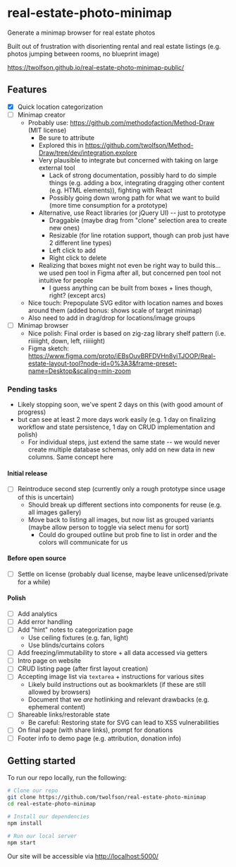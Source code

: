 # real-estate-photo-minimap
Generate a minimap browser for real estate photos

Built out of frustration with disorienting rental and real estate listings (e.g. photos jumping between rooms, no blueprint image)

<https://twolfson.github.io/real-estate-photo-minimap-public/>

## Features
- [x] Quick location categorization
- [ ] Minimap creator
  - Probably use: https://github.com/methodofaction/Method-Draw (MIT license)
    - Be sure to attribute
    - Explored this in https://github.com/twolfson/Method-Draw/tree/dev/integration.explore
    - Very plausible to integrate but concerned with taking on large external tool
      - Lack of strong documentation, possibly hard to do simple things (e.g. adding a box, integrating dragging other content (e.g. HTML elements)), fighting with React
      - Possibly going down wrong path for what we want to build (more time consumption for a prototype)
    - Alternative, use React libraries (or jQuery UI) -- just to prototype
      - Draggable (maybe drag from "clone" selection area to create new ones)
      - Resizable (for line rotation support, though can prob just have 2 different line types)
      - Left click to add
      - Right click to delete
    - Realizing that boxes might not even be right way to build this... we used pen tool in Figma after all, but concerned pen tool not intuitive for people
      - I guess anything can be built from boxes + lines though, right? (except arcs)
  - Nice touch: Prepopulate SVG editor with location names and boxes around them (added bonus: shows scale of target minimap)
  - Also need to add in drag/drop for locations/image groups
- [ ] Minimap browser
  - Nice polish: Final order is based on zig-zag library shelf pattern (i.e. riiiiight, down, left, riiiiight)
  - Figma sketch: https://www.figma.com/proto/iEBsOuvBRFDVHn8yiTJOOP/Real-estate-layout-tool?node-id=0%3A3&frame-preset-name=Desktop&scaling=min-zoom

### Pending tasks
- Likely stopping soon, we've spent 2 days on this (with good amount of progress)
- but can see at least 2 more days work easily (e.g. 1 day on finalizing workflow and state persistence, 1 day on CRUD implementation and polish)
  - For individual steps, just extend the same state -- we would never create multiple database schemas, only add on new data in new columns. Same concept here

#### Initial release
- [ ] Reintroduce second step (currently only a rough prototype since usage of this is uncertain)
  - Should break up different sections into components for reuse (e.g. all images gallery)
  - Move back to listing all images, but now list as grouped variants (maybe allow person to toggle via select menu for sort)
    - Could do grouped outline but prob fine to list in order and the colors will communicate for us

#### Before open source
- [ ] Settle on license (probably dual license, maybe leave unlicensed/private for a while)

#### Polish
- [ ] Add analytics
- [ ] Add error handling
- [ ] Add "hint" notes to categorization page
  - Use ceiling fixtures (e.g. fan, light)
  - Use blinds/curtains colors
- [ ] Add freezing/immutability to store + all data accessed via getters
- [ ] Intro page on website
- [ ] CRUD listing page (after first layout creation)
- [ ] Accepting image list via `textarea` + instructions for various sites
  - Likely build instructions out as bookmarklets (if these are still allowed by browsers)
  - Document that we *are* hotlinking and relevant drawbacks (e.g. ephemeral content)
- [ ] Shareable links/restorable state
  - Be careful: Restoring state for SVG can lead to XSS vulnerabilities
- [ ] On final page (with share links), prompt for donations
- [ ] Footer info to demo page (e.g. attribution, donation info)

## Getting started
To run our repo locally, run the following:

```bash
# Clone our repo
git clone https://github.com/twolfson/real-estate-photo-minimap
cd real-estate-photo-minimap

# Install our dependencies
npm install

# Run our local server
npm start
```

Our site will be accessible via <http://localhost:5000/>

